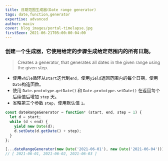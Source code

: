 ```yaml
---
title: 日期范围生成器(Date range generator)
tags: date,function,generator
expertise: advanced
author: maciv
cover: blog_images/portal-timelapse.jpg
firstSeen: 2021-06-21T05:00:00-04:00
---
```


### 创建一个生成器，它使用给定的步骤生成给定范围内的所有日期。
> Creates a generator, that generates all dates in the given range using the given step.

- 使用`while`循环从`start`迭代到`end`，使用`yield`返回范围内的每个日期，使用`Date`构造函数。
- 使用 `Date.prototype.getDate()` 和 `Date.prototype.setDate()` 在返回每个后续值后增加 `step` 天。
- 省略第三个参数 `step`，使用默认值 `1`。

```js
const dateRangeGenerator = function* (start, end, step = 1) {
  let d = start;
  while (d < end) {
    yield new Date(d);
    d.setDate(d.getDate() + step);
  }
};
```

```js
[...dateRangeGenerator(new Date('2021-06-01'), new Date('2021-06-04'))];
// [ 2021-06-01, 2021-06-02, 2021-06-03 ]
```
